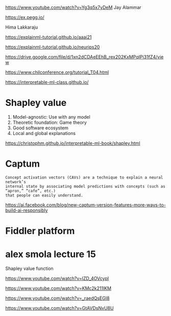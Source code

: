 
https://www.youtube.com/watch?v=Yg3q5x7yDeM
Jay Alammar

https://ex.pegg.io/


Hima Lakkaraju

https://explainml-tutorial.github.io/aaai21

https://explainml-tutorial.github.io/neurips20

https://drive.google.com/file/d/1xn2dCDAeEEhB_rex202KxMPqIPj31fZ4/view

https://www.chilconference.org/tutorial_T04.html

https://interpretable-ml-class.github.io/

# Shapley value

1. Model-agnostic: Use with any model
1. Theoretic foundation: Game theory
1. Good software ecosystem
1. Local and global explanations

https://christophm.github.io/interpretable-ml-book/shapley.html

# Captum

```
Concept activation vectors (CAVs) are a technique to explain a neural network’s 
internal state by associating model predictions with concepts (such as “apron,” “cafe”, etc.) 
that people can easily understand.
```

https://ai.facebook.com/blog/new-captum-version-features-more-ways-to-build-ai-responsibly

# Fiddler platform


# alex smola lecture 15

Shapley value function

https://www.youtube.com/watch?v=IZD_4OVcypI

https://www.youtube.com/watch?v=KMc2k211lKM

https://www.youtube.com/watch?v=_raedQsEGI8

https://www.youtube.com/watch?v=GtAVDsNvU8U

